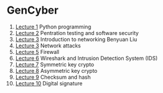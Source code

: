 # GenCyber

1. <a href="https://github.com/xinwenfu/GenCyber/tree/main/Python">Lecture 1</a> Python programming
2. <a href="https://github.com/xinwenfu/GenCyber/tree/main/SoftwareSecurity">Lecture 2</a> Pentration testing and software security	
3. <a href="https://github.com/xinwenfu/GenCyber/tree/main/Networking">Lecture 3</a> Introduction to networking	Benyuan Liu			
4. <a href="https://github.com/xinwenfu/GenCyber/tree/main/NetworkAttacks">Lecture 3</a> Network attacks
5. <a href="https://github.com/xinwenfu/GenCyber/tree/main/Firewall">Lecture 5</a> Firewall		
6. <a href="https://github.com/xinwenfu/GenCyber/tree/main/IntrusionDetection">Lecture 6</a> Wireshark and Intrusion Detection System (IDS)
7. <a href="">Lecture 7</a> Symmetric key crypto																				
8. <a href="">Lecture 8</a> Asymmetric key crypto																			
9. <a href="">Lecture 9</a> Checksum and hash																				
10. <a href="">Lecture 10</a>	Digital signature																		
